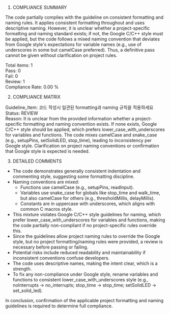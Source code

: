 1) COMPLIANCE SUMMARY

The code partially complies with the guideline on consistent formatting and naming rules. It applies consistent formatting throughout and uses descriptive naming. However, it is unclear whether a project-specific formatting and naming standard exists; if not, the Google C/C++ style must be applied, but the code follows a mixed naming convention that deviates from Google style's expectations for variable names (e.g., use of underscores in some but camelCase preferred). Thus, a definitive pass cannot be given without clarification on project rules. 

Total items: 1  
Pass: 0  
Fail: 0  
Review: 1  
Compliance Rate: 0.00 %

2) COMPLIANCE MATRIX

Guideline_Item: 코드 작성시 일관된 formatting과 naming 규칙을 적용하세요  
Status: REVIEW  
Reason: It is unclear from the provided information whether a project-specific formatting and naming convention exists. If none exists, Google C/C++ style should be applied, which prefers lower_case_with_underscores for variables and functions. The code mixes camelCase and snake_case (e.g., setupPins, setSolidLED, stop_time), leading to inconsistency per Google style. Clarification on project naming conventions or confirmation that Google style is expected is needed.

3) DETAILED COMMENTS

- The code demonstrates generally consistent indentation and commenting style, suggesting some formatting discipline.
- Naming conventions are mixed:  
  - Functions use camelCase (e.g., setupPins, readInput).  
  - Variables use snake_case for globals like stop_time and walk_time, but also camelCase for others (e.g., thresholdMillis, delayMillis).  
  - Constants are in uppercase with underscores, which aligns with common C macros style.
- This mixture violates Google C/C++ style guidelines for naming, which prefer lower_case_with_underscores for variables and functions, making the code partially non-compliant if no project-specific rules override this.
- Since the guidelines allow project naming rules to override the Google style, but no project formatting/naming rules were provided, a review is necessary before passing or failing.  
- Potential risks include reduced readability and maintainability if inconsistent conventions confuse developers.  
- The code uses descriptive names, making the intent clear, which is a strength.
- To fix any non-compliance under Google style, rename variables and functions to consistent lower_case_with_underscores style (e.g., noInterrupts → no_interrupts; stop_time → stop_time; setSolidLED → set_solid_led).

In conclusion, confirmation of the applicable project formatting and naming guidelines is required to determine full compliance.